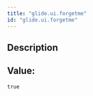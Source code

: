 ```yaml
---
title: "glide.ui.forgetme"
id: "glide.ui.forgetme"
---
```

## Description



## Value: 
```
true
```